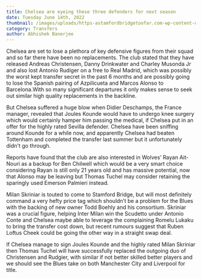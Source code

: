 ```yaml
---
title: Chelsea are eyeing these three defenders for next season
date: Tuesday June 14th, 2022
thumbnail: /images/uploads/https-astamfordbridgetoofar.com-wp-content-uploads-2022-06-fc-internazionale-v-empoli-fc-serie-a-2048x1366.jpg.webp
category: Transfers
author: Abhishek Banerjee
---
```

Chelsea are set to lose a plethora of key defensive figures from their squad and so far there have been no replacements. The club stated that they have released Andreas Christensen, Danny Drinkwater and Charley Musonda Jr and also lost Antonio Rudiger on a free to Real Madrid, which was possibly the worst kept transfer secret in the past 6 months and are possibly going to lose the Spanish pairing of Azpilicueta and Marcos Alonso to Barcelona.With so many significant departures it only makes sense to seek out similar high quality replacements in the backline.

 But Chelsea suffered a huge blow when Didier Deschamps, the France manager, revealed that Joules Kounde would have to undergo knee surgery which would certainly hamper him passing the medical, if Chelsea put in an offer for the highly rated Sevilla defender. Chelsea have been sniffing around Kounde for a while now, and apparently Chelsea had beaten Tottenham and completed the transfer last summer but it unfortunately didn't go through.

Reports have found that the club are also interested in Wolves’ Rayan Ait-Nouri as a backup for Ben Chilwell which would be a very smart choice considering Rayan is still only 21 years old and has massive potential, now that Alonso may be leaving but Thomas Tuchel may consider retaining the sparingly used Emerson Palmieri instead. 

Milan Skriniar is touted to come to Stamford Bridge, but will most definitely command a very hefty price tag which shouldn’t be a problem for the Blues with the backing of new owner Todd Boehly and his consortium. Skriniar was a crucial figure, helping Inter Milan win the Scudetto under Antonio Conte and Chelsea maybe able to leverage the complaining Romelu Lukaku to bring the transfer cost down, but recent rumours suggest that Ruben Loftus Cheek could be going the other way in a straight swap deal.

If Chelsea manage to sign Joules Kounde and the highly rated Milan Skriniar then Thomas Tuchel will have successfully replaced the outgoing duo of Christensen and Rudgier, with similar if not better skilled better players and we should see the Blues take on both Manchester City and Liverpool for title.